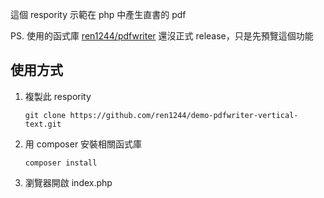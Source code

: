 這個 respority 示範在 php 中產生直書的 pdf

PS. 使用的函式庫 [ren1244/pdfwriter](https://github.com/ren1244/pdfwriter) 還沒正式 release，只是先預覽這個功能

## 使用方式

1. 複製此 respority
    ```
    git clone https://github.com/ren1244/demo-pdfwriter-vertical-text.git
    ```
2. 用 composer 安裝相關函式庫
    ```
    composer install
    ```
3. 瀏覽器開啟 index.php
